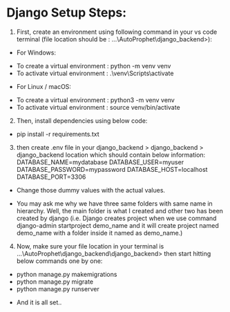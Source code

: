 # Django Setup Steps:

1. First, create an environment using following command in your vs code terminal 
(file location should be : ...\AutoProphet\django_backend>):

* For Windows:
- To create a virtual environment : python -m venv venv
- To activate virtual environment : .\venv\Scripts\activate

* For Linux / macOS:
- To create a virtual environment : python3 -m venv venv
- To activate virtual environment : source venv/bin/activate

2. Then, install dependencies using below code:
- pip install -r requirements.txt

3. then create .env file in your django_backend > django_backend > django_backend location which should contain below information:
    DATABASE_NAME=mydatabase 
    DATABASE_USER=myuser
    DATABASE_PASSWORD=mypassword
    DATABASE_HOST=localhost
    DATABASE_PORT=3306
- Change those dummy values with the actual values. 

* You may ask me why we have three same folders with same name in hierarchy. Well, the main folder is what I created and other two has been created by django (i.e. Django creates project when we use command django-admin startproject demo_name and it will create project named demo_name with a folder inside it named as demo_name.)

4. Now, make sure your file location in your terminal is ...\AutoProphet\django_backend\\django_backend> then start hitting below commands one by one:
- python manage.py makemigrations
- python manage.py migrate
- python manage.py runserver

* And it is all set..
